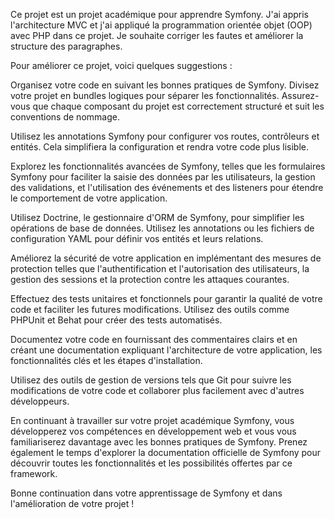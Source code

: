 Ce projet est un projet académique pour apprendre Symfony. J'ai appris l'architecture MVC et j'ai appliqué la programmation orientée objet (OOP) avec PHP dans ce projet. Je souhaite corriger les fautes et améliorer la structure des paragraphes.

Pour améliorer ce projet, voici quelques suggestions :

Organisez votre code en suivant les bonnes pratiques de Symfony. Divisez votre projet en bundles logiques pour séparer les fonctionnalités. Assurez-vous que chaque composant du projet est correctement structuré et suit les conventions de nommage.

Utilisez les annotations Symfony pour configurer vos routes, contrôleurs et entités. Cela simplifiera la configuration et rendra votre code plus lisible.

Explorez les fonctionnalités avancées de Symfony, telles que les formulaires Symfony pour faciliter la saisie des données par les utilisateurs, la gestion des validations, et l'utilisation des événements et des listeners pour étendre le comportement de votre application.

Utilisez Doctrine, le gestionnaire d'ORM de Symfony, pour simplifier les opérations de base de données. Utilisez les annotations ou les fichiers de configuration YAML pour définir vos entités et leurs relations.

Améliorez la sécurité de votre application en implémentant des mesures de protection telles que l'authentification et l'autorisation des utilisateurs, la gestion des sessions et la protection contre les attaques courantes.

Effectuez des tests unitaires et fonctionnels pour garantir la qualité de votre code et faciliter les futures modifications. Utilisez des outils comme PHPUnit et Behat pour créer des tests automatisés.

Documentez votre code en fournissant des commentaires clairs et en créant une documentation expliquant l'architecture de votre application, les fonctionnalités clés et les étapes d'installation.

Utilisez des outils de gestion de versions tels que Git pour suivre les modifications de votre code et collaborer plus facilement avec d'autres développeurs.

En continuant à travailler sur votre projet académique Symfony, vous développerez vos compétences en développement web et vous vous familiariserez davantage avec les bonnes pratiques de Symfony. Prenez également le temps d'explorer la documentation officielle de Symfony pour découvrir toutes les fonctionnalités et les possibilités offertes par ce framework.

Bonne continuation dans votre apprentissage de Symfony et dans l'amélioration de votre projet !
